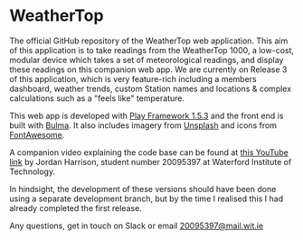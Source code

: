 # WeatherTop
The official GitHub repository of the WeatherTop web application. This aim of this application is to take readings from the WeatherTop 1000, a low-cost, modular device which takes a set of meteorological readings, and display these readings on this companion web app. We are currently on Release 3 of this application, which is very feature-rich including a members dashboard, weather trends, custom Station names and locations & complex calculations such as a "feels like" temperature.

This web app is developed with [Play Framework 1.5.3](https://www.playframework.com) and the front end is built with [Bulma](https://bulma.io). It also includes imagery from [Unsplash](https://unsplash.com) and icons from [FontAwesome](https://fontawesome.com).

A companion video explaining the code base can be found at [this YouTube link](https://www.youtube.com/watch?v=TqjRBALSBjQ) by Jordan Harrison, student number 20095397 at Waterford Institute of Technology.

In hindsight, the development of these versions should have been done using a separate development branch, but by the time I realised this I had already completed the first release.

Any questions, get in touch on Slack or email 20095397@mail.wit.ie
